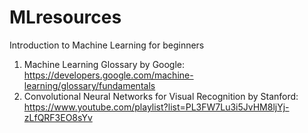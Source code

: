 # MLresources
Introduction to Machine Learning for beginners 

1. Machine Learning Glossary by Google: https://developers.google.com/machine-learning/glossary/fundamentals
2. Convolutional Neural Networks for Visual Recognition by Stanford: https://www.youtube.com/playlist?list=PL3FW7Lu3i5JvHM8ljYj-zLfQRF3EO8sYv
